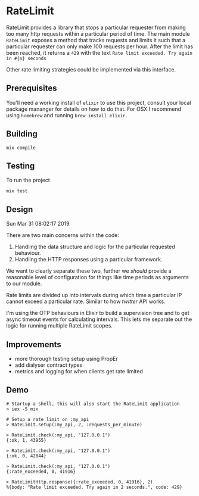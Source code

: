 # RateLimit

RateLimit provides a library that stops a particular requester from making too many http
requests within a particular period of time. The main module `RateLimit` exposes a method
that tracks requests and limits it such that a particular requester can only make 100
requests per hour. After the limit has been reached, it returns a `429` with the text
`Rate limit exceeded. Try again in #{n} seconds`

Other rate limiting strategies could be implemented via this interface.

## Prerequisites

You'll need a working install of `elixir` to use this project, consult your local package
mananger for details on how to do that. For OSX I recommend using `homebrew` and running
`brew install elixir`.

## Building

``` shell
mix compile
```

## Testing

To run the project
``` shell
mix test
```

## Design

Sun Mar 31 08:02:17 2019

There are two main concerns within the code:

  1. Handling the data structure and logic for the particular requested behaviour.
  2. Handling the HTTP responses using a particular framework.

We want to clearly separate these two, further we _should_ provide a reasonable level of
configuration for things like time periods as arguments to our module.

Rate limits are divided up into intervals during which time a particular IP cannot exceed
a particular rate. Similar to how *twitter* API works.

I'm using the OTP behaviours in Elixir to build a supervision tree and to get async timeout events
for calculating intervals. This lets me separate out the logic for running multiple RateLimit scopes.


## Improvements

 * more thorough testing setup using PropEr
 * add dialyser contract types
 * metrics and logging for when clients get rate limited

## Demo

``` shell
# Startup a shell, this will also start the RateLimit application
> iex -S mix

# Setup a rate limit on :my_api
> RateLimit.setup(:my_api, 2, :requests_per_minute)

> RateLimit.check(:my_api, "127.0.0.1")
{:ok, 1, 43955}

> RateLimit.check(:my_api, "127.0.0.1")
{:ok, 0, 42844}

> RateLimit.check(:my_api, "127.0.0.1")
{:rate_exceeded, 0, 41916}

> RateLimitHttp.response({:rate_exceeded, 0, 41916}, 2)
%{body: "Rate limit exceeded. Try again in 2 seconds.", code: 429}
```
